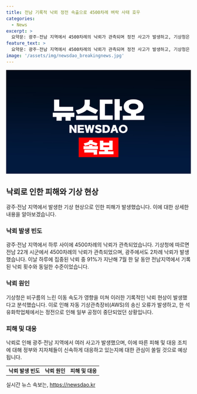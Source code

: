 ```yaml
---
title: 전남 기록적 낙뢰 정전 속출으로 4500차례 벼락 사태 호우
categories:
  - News
excerpt: >
  요약문: 광주·전남 지역에서 4500차례의 낙뢰가 관측되며 정전 사고가 발생하고, 기상청은 이례적인 현상으로 분석했다. 기록적인 낙뢰로 자동 기상관측장비 송신 오류가 발생하고, 한 석유화학업체에서는 정전으로 일부 공정이 중단됐다.
feature_text: >
  요약문: 광주·전남 지역에서 4500차례의 낙뢰가 관측되며 정전 사고가 발생하고, 기상청은 이례적인 현상으로 분석했다. 기록적인 낙뢰로 자동 기상관측장비 송신 오류가 발생하고, 한 석유화학업체에서는 정전으로 일부 공정이 중단됐다.
image: '/assets/img/newsdao_breakingnews.jpg'
---
```


<p><img src="/assets/img/newsdao_breakingnews.jpg" alt="pcversion 속보" /></p>

<h2 data-ke-size="size26">낙뢰로 인한 피해와 기상 현상</h2>

<p data-ke-size="size16">광주·전남 지역에서 발생한 기상 현상으로 인한 피해가 발생했습니다. 이에 대한 상세한 내용을 알아보겠습니다.</p>

<h3>낙뢰 발생 빈도</h3>

<p data-ke-size="size16">광주·전남 지역에서 하루 사이에 4500차례의 낙뢰가 관측되었습니다. 기상청에 따르면 전남 22개 시군에서 4500차례의 낙뢰가 관측되었으며, 광주에서도 2차례 낙뢰가 발생했습니다. 이날 하루에 집중된 낙뢰 중 91%가 지난해 7월 한 달 동안 전남지역에서 기록된 낙뢰 횟수와 동일한 수준이었습니다.</p>

<h3>낙뢰 원인</h3>

<p data-ke-size="size16">기상청은 비구름의 느린 이동 속도가 영향을 미쳐 이러한 기록적인 낙뢰 현상이 발생했다고 분석했습니다. 이로 인해 자동 기상관측장비(AWS)의 송신 오류가 발생하고, 한 석유화학업체에서는 정전으로 인해 일부 공정이 중단되었던 상황입니다.</p>

<h3>피해 및 대응</h3>

<p data-ke-size="size16">낙뢰로 인해 광주·전남 지역에서 여러 사고가 발생했으며, 이에 따른 피해 및 대응 조치에 대해 정부와 지자체들이 신속하게 대응하고 있는지에 대한 관심이 쏠릴 것으로 예상됩니다.</p>

<table>
<tbody>
<tr>
<td style="text-align: center; height: 17px;"><b>낙뢰 발생 빈도</b></td>
<td style="text-align: center; height: 17px;"><b>낙뢰 원인</b></td>
<td style="text-align: center; height: 17px;"><b>피해 및 대응</b></td>
</tr>
</tbody>
</table>
실시간 뉴스 속보는, <a href="https://newsdao.kr" rel="dofollow">https://newsdao.kr</a>


